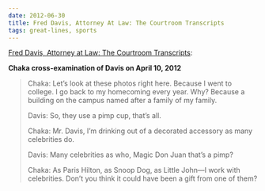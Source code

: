 ```yaml
---
date: 2012-06-30
title: Fred Davis, Attorney At Law: The Courtroom Transcripts
tags: great-lines, sports
---
```



[Fred Davis, Attorney at Law: The Courtroom Transcripts](https://www.washingtonian.com/2012/06/29/fred-davis-attorney-at-law-the-courtroom-transcripts/):

**Chaka cross-examination of Davis on April 10, 2012**

> Chaka: Let’s look at these photos right here. Because I went to college. I go back to my homecoming every year. Why? Because a building
> on the campus named after a family of my family.
> 
> Davis: So, they use a pimp cup, that’s all.
> 
> Chaka: Mr. Davis, I’m drinking out of a decorated accessory as many celebrities do.
> 
> Davis: Many celebrities as who, Magic Don Juan that’s a pimp?
> 
> Chaka: As Paris Hilton, as Snoop Dog, as Little John—I work with celebrities. Don’t you think it could have been a gift from one
> of them?